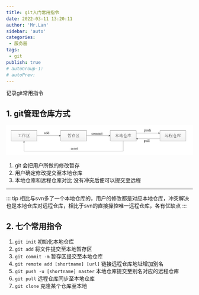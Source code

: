 ```yaml
--- 
title: git入门常用指令
date: 2022-03-11 13:20:11
author: 'Mr.Lan'
sidebar: 'auto'
categories: 
 - 服务器
tags: 
 - git
publish: true
# autoGroup-1: 
# autoPrev: 
---
```


记录git常用指令
<!-- more -->

## **1. git管理仓库方式**

![avatar](./img/20220311132532.png)

1. git 会把用户所做的修改暂存
2. 用户确定修改提交至本地仓库
3. 本地仓库和远程仓库对比 没有冲突后便可以提交至远程

---

::: tip
相比与svn多了一个本地仓库的，用户的修改都是对应本地仓库，冲突解决也是本地仓库对远程仓库，相比于svn的直接操控唯一远程仓库，各有优缺点
:::

## **2. 七个常用指令**

1. `git init` 初始化本地仓库
2. `git add` 将文件提交至本地暂存区
3. `git commit -m` 暂存区提交至本地仓库
4. `git remote add [shortname] [url]` 链接远程仓库地址增加别名
5. `git push -u [shortname] master` 本地仓库提交至别名对应的远程仓库
6. `git pull` 远程仓库同步至本地仓库
7. `git clone` 克隆某个仓库至本地
